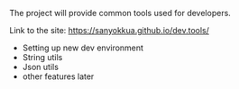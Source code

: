 The project will provide common tools used for developers.

Link to the site: https://sanyokkua.github.io/dev.tools/

- Setting up new dev environment
- String utils
- Json utils
- other features later
